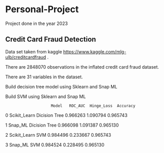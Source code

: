 # Personal-Project
Project done in the year 2023
## Credit Card Fraud Detection 
Data set taken from kaggle  https://www.kaggle.com/mlg-ulb/creditcardfraud .  

There are 2848070 observations in the inflated credit card fraud dataset.

There are 31 variables in the dataset.

Build decision tree model using Sklearn and Snap ML

Build SVM using Sklearn and Snap ML

                        Model   ROC_AUC  Hinge_Loss  Accuracy
                        
0  Scikit_Learn Dicision Tree  0.966263    1.090794  0.965743

1       Snap_ML Dicision Tree  0.966098    1.091387  0.965130

2            Scikit_Learn SVM  0.984496    0.233667  0.965743

3                 Snap_ML SVM  0.984524    0.228495  0.965130
##
